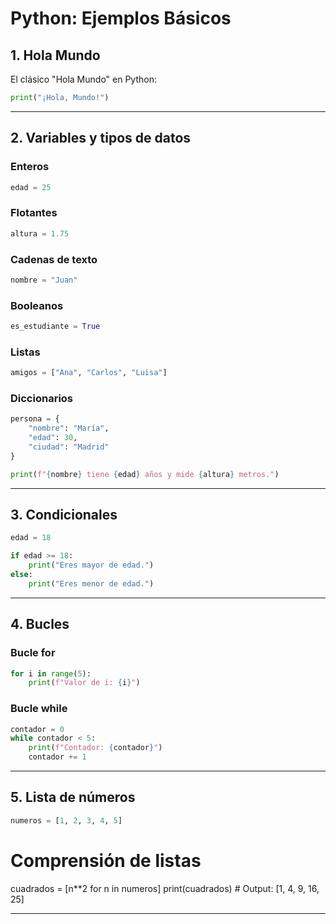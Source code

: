 # Python: Ejemplos Básicos

## 1. Hola Mundo
El clásico "Hola Mundo" en Python:

```python
print("¡Hola, Mundo!")
```

---

## 2. Variables y tipos de datos

### Enteros
```python
edad = 25
```

### Flotantes
```python
altura = 1.75
```

### Cadenas de texto
```python
nombre = "Juan"
```

### Booleanos
```python
es_estudiante = True
```

### Listas
```python
amigos = ["Ana", "Carlos", "Luisa"]
```

### Diccionarios
```python
persona = {
    "nombre": "María",
    "edad": 30,
    "ciudad": "Madrid"
}
```

```python
print(f"{nombre} tiene {edad} años y mide {altura} metros.")
```

---

## 3. Condicionales
```python
edad = 18

if edad >= 18:
    print("Eres mayor de edad.")
else:
    print("Eres menor de edad.")
```

---

## 4. Bucles

### Bucle for
```python
for i in range(5):
    print(f"Valor de i: {i}")
```

### Bucle while
```python
contador = 0
while contador < 5:
    print(f"Contador: {contador}")
    contador += 1
```

---

## 5. Lista de números
```python
numeros = [1, 2, 3, 4, 5]
```

# Comprensión de listas
cuadrados = [n**2 for n in numeros]
print(cuadrados)  # Output: [1, 4, 9, 16, 25]

---



